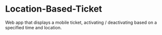 # Location-Based-Ticket

Web app that displays a mobile ticket, activating / deactivating based on a specified time and location.

